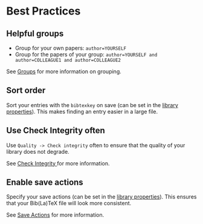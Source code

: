 # Best Practices

## Helpful groups

* Group for your own papers: `author=YOURSELF`
* Group for the papers of your group: `author=YOURSELF and author=COLLEAGUE1 and author=COLLEAGUE2`

See [Groups](../finding-sorting-and-cleaning-entries/groups.md) for more information on grouping.

## Sort order

Sort your entries with the `bibtexkey` on save \(can be set in the [library properties](../setup/databaseproperties.md)\). This makes finding an entry easier in a large file.

## Use Check Integrity often

Use `Quality -> Check integrity` often to ensure that the quality of your library does not degrade.

See [Check Integrity ](../finding-sorting-and-cleaning-entries/checkintegrity.md)for more information.

## Enable save actions

Specify your save actions \(can be set in the [library properties](../setup/databaseproperties.md)\). This ensures that your Bib\(La\)TeX file will look more consistent.

See [Save Actions](../finding-sorting-and-cleaning-entries/saveactions.md) for more information.

